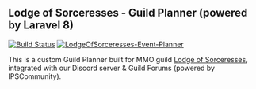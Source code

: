 ## Lodge of Sorceresses - Guild Planner (powered by Laravel 8)

[![Build Status](https://travis-ci.com/AudithSoftworks/LodgeOfSorceresses-Event-Planner.svg?branch=master)](https://travis-ci.com/AudithSoftworks/LodgeOfSorceresses-Event-Planner)
[![LodgeOfSorceresses-Event-Planner](https://img.shields.io/endpoint?url=https://dashboard.cypress.io/badge/detailed/t2yk39/master&style=flat&logo=cypress)](https://dashboard.cypress.io/projects/t2yk39/runs)

This is a custom Guild Planner built for MMO guild [Lodge of Sorceresses](https://lodgeofsorceresses.com), integrated with our Discord server & Guild Forums (powered by IPSCommunity).
